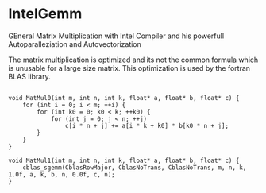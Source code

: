 # IntelGemm
GEneral Matrix Multiplication with Intel Compiler and his powerfull Autoparalleziation and Autovectorization

The matrix multiplication is optimized and its not the common formula which is unusable for a large size matrix.
This optimization is used by the fortran BLAS library.

```

void MatMul0(int m, int n, int k, float* a, float* b, float* c) {
	for (int i = 0; i < m; ++i) {
		for (int k0 = 0; k0 < k; ++k0) {
			for (int j = 0; j < n; ++j)
				c[i * n + j] += a[i * k + k0] * b[k0 * n + j];
		}
	}
}

void MatMul1(int m, int n, int k, float* a, float* b, float* c) {
	cblas_sgemm(CblasRowMajor, CblasNoTrans, CblasNoTrans, m, n, k, 1.0f, a, k, b, n, 0.0f, c, n);
}
```
